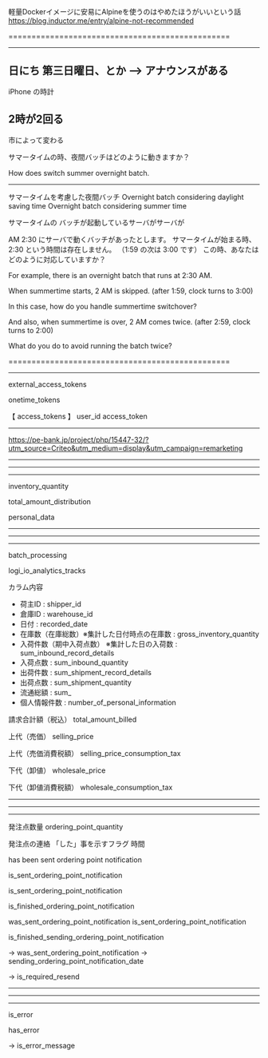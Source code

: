 軽量Dockerイメージに安易にAlpineを使うのはやめたほうがいいという話
https://blog.inductor.me/entry/alpine-not-recommended

================================================

---------------
日にち
第三日曜日、とか
  --> アナウンスがある
---------------

iPhone の時計

2時が2回る
-------------



市によって変わる


サマータイムの時、夜間バッチはどのように動きますか？

How does switch summer overnight batch.


---------------------------
サマータイムを考慮した夜間バッチ
Overnight batch considering daylight saving time
Overnight batch considering summer time


サマータイムの
バッチが起動しているサーバがサーバが


AM 2:30 にサーバで動くバッチがあったとします。
サマータイムが始まる時、2:30 という時間は存在しません。
（1:59 の次は 3:00 です）
この時、あなたはどのように対応していますか？

For example, there is an overnight batch that runs at 2:30 AM.

When summertime starts, 2 AM is skipped.
(after 1:59, clock turns to 3:00)

In this case, how do you handle summertime switchover?

And also, when summertime is over, 2 AM comes twice.
(after 2:59, clock turns to 2:00)

What do you do to avoid running the batch twice?



================================================



___________________________________________________________________________________


external_access_tokens

onetime_tokens

【 access_tokens 】
user_id
access_token

___________________________________________________________________________________


https://pe-bank.jp/project/php/15447-32/?utm_source=Criteo&utm_medium=display&utm_campaign=remarketing


___________________________________________________________________________________
___________________________________________________________________________________
___________________________________________________________________________________



inventory_quantity

total_amount_distribution

personal_data

___________________________________________________________________________________
___________________________________________________________________________________
___________________________________________________________________________________

batch_processing

logi_io_analytics_tracks


カラム内容

 * 荷主ID : shipper_id
 * 倉庫ID : warehouse_id
 * 日付 : recorded_date
 * 在庫数（在庫総数）※集計した日付時点の在庫数 : gross_inventory_quantity
 * 入荷件数（期中入荷点数）  ※集計した日の入荷数 : sum_inbound_record_details
 * 入荷点数 : sum_inbound_quantity
 * 出荷件数 : sum_shipment_record_details
 * 出荷点数 : sum_shipment_quantity
 * 流通総額 : sum_
 * 個人情報件数 : number_of_personal_information



請求合計額（税込）
total_amount_billed

上代（売価）
selling_price

上代（売価消費税額）
selling_price_consumption_tax

下代（卸値）
wholesale_price

下代（卸値消費税額）
wholesale_consumption_tax


___________________________________________________________________________________
___________________________________________________________________________________
___________________________________________________________________________________


発注点数量
ordering_point_quantity


発注点の連絡
「した」事を示すフラグ
時間


has been sent ordering point notification

is_sent_ordering_point_notification

is_sent_ordering_point_notification

is_finished_ordering_point_notification

was_sent_ordering_point_notification
is_sent_ordering_point_notification


is_finished_sending_ordering_point_notification


-> was_sent_ordering_point_notification
-> sending_ordering_point_notification_date

-> is_required_resend

___________________________________________________________________________________
___________________________________________________________________________________
___________________________________________________________________________________

is_error

has_error

-> is_error_message




